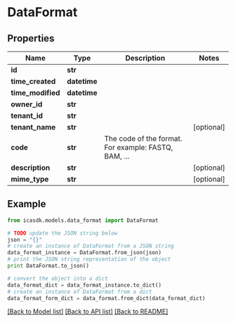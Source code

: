 # DataFormat


## Properties
Name | Type | Description | Notes
------------ | ------------- | ------------- | -------------
**id** | **str** |  | 
**time_created** | **datetime** |  | 
**time_modified** | **datetime** |  | 
**owner_id** | **str** |  | 
**tenant_id** | **str** |  | 
**tenant_name** | **str** |  | [optional] 
**code** | **str** | The code of the format. For example: FASTQ, BAM, ... | 
**description** | **str** |  | [optional] 
**mime_type** | **str** |  | [optional] 

## Example

```python
from icasdk.models.data_format import DataFormat

# TODO update the JSON string below
json = "{}"
# create an instance of DataFormat from a JSON string
data_format_instance = DataFormat.from_json(json)
# print the JSON string representation of the object
print DataFormat.to_json()

# convert the object into a dict
data_format_dict = data_format_instance.to_dict()
# create an instance of DataFormat from a dict
data_format_form_dict = data_format.from_dict(data_format_dict)
```
[[Back to Model list]](../README.md#documentation-for-models) [[Back to API list]](../README.md#documentation-for-api-endpoints) [[Back to README]](../README.md)


